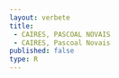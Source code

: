```yaml
---
layout: verbete
title:
 - CAIRES, PASCOAL NOVAIS
 - CAIRES, Pascoal Novais
published: false
type: R
---
```


